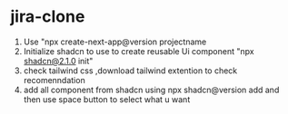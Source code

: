 # jira-clone
1. Use "npx create-next-app@version projectname
2. Initialize  shadcn to use to create reusable Ui component "npx shadcn@2.1.0 init"
3. check tailwind css ,download tailwind extention to check recomenndation
4. add all component from shadcn using npx shadcn@version add and then use space button to select what u want
